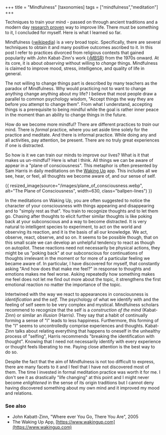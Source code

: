 +++
title = "Mindfulness"
[taxonomies]
tags = ["mindfulness","meditation"]
+++

Techniques to train your mind - passed on through ancient traditions and a modern
day [research proven](https://www.apa.org/topics/mindfulness/meditation) way to improve
life. There must be something to it, I concluded for myself. Here is what I
learned so far.

<!-- more -->

Mindfulness ([›wikipedia](https://en.wikipedia.org/wiki/Mindfulness)) is a very broad
topic. Specifically, there are several techniques to obtain it and many positive outcomes
ascribed to it. In this post I refer to practices divorced from religious contexts that
gained popularity with John Kabat-Zinn's work
([›MBSR](https://en.wikipedia.org/wiki/Mindfulness-based_stress_reduction)) from the 1970s
onward. At its core, it is about *observing* without willing to *change* things.
Mindfulness is claimed to improve mood, stress, intelligence, and quality of life in
general.

The not willing to change things part is described by many teachers as the paradox of
Mindfulness. Why would practicing not to want to change anything change anything about my
life? I believe that most people draw a parallel to common psychology wisdom, "Accept
things the way they are before you attempt to change them". From what I understand,
accepting things is a prerequisite to being mindful while the goal is rather inner peace
in the moment than an ability to change things in the future.

How do we become more mindful? There are different practices to *train* our mind. There is
*formal* practice, where you set aside time solely for the practice and meditate. And
there is informal practice. While doing any and all activities, pay attention, be present.
There are no truly great experiences if one is distracted.

So how is it we can train our minds to improve our lives? What is it that makes us
un-mindful? Here is what I think. All things we can be aware of appear in a "plane of
consciousness". This metaphor is often presented by Sam Harris in daily meditations on the
[Waking Up](https://www.wakingup.com/) app. This includes all we see, hear, or feel, all
thoughts we become aware of, and our sense of self.

{{ resized_image(source="/images/plane_of_consciousness.webp", alt="The Plane of
Consciousness", width=630, class="ballpen-lines") }}

In the meditations on Waking Up, you are often suggested to notice the character of your
consciousness with things appearing and disappearing and to "simply rest as that". You
train to recognize thoughts and to let them go. Chasing after thoughts to elicit further
similar thoughts is like poking back at your subconscious and a way to become distracted.
It is very natural to intelligent species to experiment, to act on the world and observing
its reaction, and it is the basis of all our knowledge. We act, observe, react, observe,
and so on. It seems to be possible though, that on this small scale we can develop an
unhelpful tendency to react as though on autopilot. These reactions need not necessarily
be physical actions, they might be us "poking back" at our subconscious for continuations
of thoughts irrelevant in the moment or for more of a particular feeling we became aware
of. In particular, I have discovered for myself, that constantly asking "And how does that
make me feel?" in response to thoughts and emotions makes me feel worse. Asking
repeatedly how something makes me feel does not let me find out more about the topic, it
strengthens the first emotional reaction no matter the importance of the topic.

Intertwined with the way we react to appearances in consciousness is *identification* and
the *self*. The psychology of what we identify with and the feeling of self seem to be
very complex and mystical. Mindfulness scholars recommend to recognize that the self is a
*construction of the mind* (Kabat-Zinn) or similar an *illusion* (Harris). They say that a
habit of continually forming a sense of "I" leads to less happiness. Furthermore, this
forming of the "I" seems to uncontrolledly comprise experiences and thoughts. Kabat-Zinn
talks about relating everything that happens to oneself in the unhealthy process of
"selfing", Harris recommends "breaking the identification with thought". Knowing that I
need not necessarily identify with every experience or thought feels liberating to me.
Paying close attention is the best way to do so.

Despite the fact that the aim of Mindfulness is not too difficult to express, there are
many facets to it and I feel that I have not discovered most of them. The time I
invested in formal meditation practice was worth it for me. I don't see it as drastically
"life changing" at this point and I might never become *enlightened* in the sense of its
origin traditions but I cannot deny having discovered something about my own mind and
it improved my mood and relations.


### See also
  - John Kabatt-Zinn, "Where ever You Go, There You Are", 2005
  - The Waking Up App, [https://www.wakingup.com](https://www.wakingup.com)
